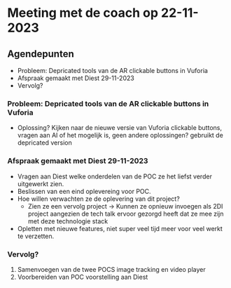 # Meeting met de coach op 22-11-2023

## Agendepunten
* Probleem: Depricated tools van de AR clickable buttons in Vuforia
* Afspraak gemaakt met Diest 29-11-2023
* Vervolg?

### Probleem: Depricated tools van de AR clickable buttons in Vuforia
* Oplossing? Kijken naar de nieuwe versie van Vuforia clickable buttons, vragen aan AI of het mogelijk is, geen andere oplossingen? gebruikt de depricated version

### Afspraak gemaakt met Diest 29-11-2023
* Vragen aan Diest welke onderdelen van de POC ze het liefst verder uitgewerkt zien.
* Beslissen van een eind oplevereing voor POC.
* Hoe willen verwachten ze de oplevering van dit project?
  * Zien ze een vervolg project -> Kunnen ze opnieuw invoegen als 2DI project aangezien de tech talk ervoor gezorgd heeft dat ze mee zijn met deze technologie stack
* Opletten met nieuwe features, niet super veel tijd meer voor veel werkt te verzetten.

### Vervolg?
1. Samenvoegen van de twee POCS image tracking en video player
2. Voorbereiden van POC voorstelling aan Diest 

  
  
